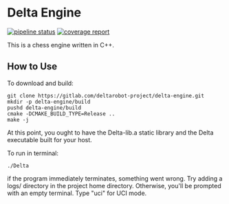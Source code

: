 Delta Engine
============
[![pipeline status](https://gitlab.com/asterion-project/chess-engine/badges/master/pipeline.svg)](https://gitlab.com/asterion-project/chess-engine/-/commits/master)
[![coverage report](https://gitlab.com/asterion-project/chess-engine/badges/master/coverage.svg)](https://gitlab.com/asterion-project/chess-engine/-/commits/master)
 
This is a chess engine written in C++.

How to Use
----------
To download and build:
```shell
git clone https://gitlab.com/deltarobot-project/delta-engine.git
mkdir -p delta-engine/build
pushd delta-engine/build
cmake -DCMAKE_BUILD_TYPE=Release ..
make -j
```
At this point, you ought to have the Delta-lib.a static library and the Delta executable built for your host.

To run in terminal:
```shell
./Delta
```
if the program immediately terminates, something went wrong. Try adding a logs/ directory in the project home directory. 
Otherwise, you'll be prompted with an empty terminal. Type "uci" for UCI mode. 
